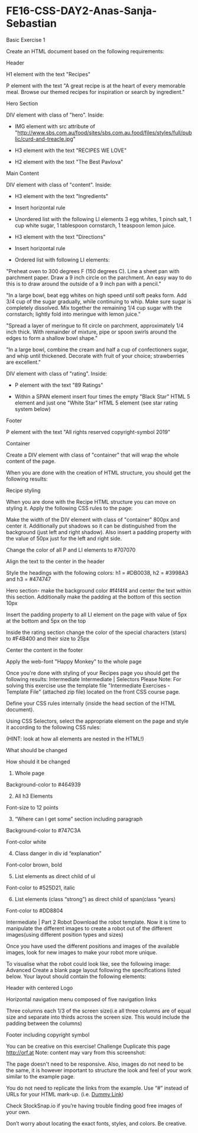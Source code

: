 # FE16-CSS-DAY2-Anas-Sanja-Sebastian
Basic
Exercise 1


Create an HTML document based on the following requirements:

Header

H1 element with the text "Recipes"

P element with the text "A great recipe is at the heart of every memorable meal. Browse our themed recipes for inspiration or search by ingredient."

Hero Section

DIV element with class of "hero". Inside:

- IMG element with src attribute of "http://www.sbs.com.au/food/sites/sbs.com.au.food/files/styles/full/public/curd-and-treacle.jpg"

- H3 element with the text "RECIPES WE LOVE"

- H2 element with the text "The Best Pavlova"

Main Content

DIV element with class of "content". Inside:

- H3 element with the text "Ingredients"

- Insert horizontal rule

- Unordered list with the following LI elements 3 egg whites, 1 pinch salt, 1 cup white sugar, 1 tablespoon cornstarch, 1 teaspoon lemon juice.

- H3 element with the text "Directions"

- Insert horizontal rule

- Ordered list with following LI elements:

 

"Preheat oven to 300 degrees F (150 degrees C). Line a sheet pan with parchment paper. Draw a 9 inch circle on the parchment. An easy way to do this is to draw around the outside of a 9 inch pan with a pencil."

 

"In a large bowl, beat egg whites on high speed until soft peaks form. Add 3/4 cup of the sugar gradually, while continuing to whip. Make sure sugar is completely dissolved. Mix together the remaining 1/4 cup sugar with the cornstarch; lightly fold into meringue with lemon juice."

 

"Spread a layer of meringue to fit circle on parchment, approximately 1/4 inch thick. With remainder of mixture, pipe or spoon swirls around the edges to form a shallow bowl shape."

 

"In a large bowl, combine the cream and half a cup of confectioners sugar, and whip until thickened. Decorate with fruit of your choice; strawberries are excellent."

 

DIV element with class of "rating". Inside:

- P element with the text "89 Ratings"

- Within a SPAN element insert four times the empty "Black Star" HTML 5 element and just one "White Star" HTML 5 element (see star rating system below)

Footer

P element with the text "All rights reserved copyright-symbol 2019"

Container

Create a DIV element with class of "container" that will wrap the whole content of the page.

 

When you are done with the creation of HTML structure, you should get the following results:



 

Recipe styling 

When you are done with the Recipe HTML structure you can move on styling it. Apply the following CSS rules to the page:

Make the width of the DIV element with class of  "container" 800px and center it. Additionally put shadows so it can be distinguished from the background (just left and right shadow). Also insert a padding property with the value of 50px just for the left and right side.

Change the color of all P and LI elements to #707070

Align the text to the center in the header

Style the headings with the following colors: h1 = #DB0038, h2 = #3998A3 and h3 = #474747

Hero section- make the background color #f4f4f4 and center the text within this section.  Additionally make the padding at the bottom of this section 10px

Insert the padding property to all LI element on the page with value of 5px at the bottom and 5px on the top

Inside the rating section change the color of the special characters (stars) to #F4B400 and their size to 25px

Center the content in the footer

Apply the web-font "Happy Monkey" to the whole page


Once you're done with styling of your Recipes page you should get the following results:
Intermediate
Intermediate | Selectors
Please Note: For solving this exercise use the template file "Intermediate Exercises - Template File" (attached zip file) located on the front CSS course page.

Define your CSS rules internally (inside the head section of the HTML document).

Using CSS Selectors, select the appropriate element on the page and style it according to the following CSS rules:

(HINT: look at how all elements are nested in the HTML!)





What should be changed

How should it be changed

1. Whole page

Background-color to #464939

2. All h3 Elements

Font-size to 12 points

3. “Where can I get some” section including paragraph

Background-color to #747C3A

Font-color white

4. Class danger in div id “explanation” 

Font-color brown, bold

5. List elements as direct child of ul 

Font-color to  #525D21, italic

6. List elements (class “strong”)  as direct child of span(class “years)

Font-color to #DD8804

Intermediate | Part 2 Robot
Download the robot template. Now it is time to manipulate the different images to create a robot out of the different images(using different position types and sizes) 

Once you have used the different positions and images of the available images, look for new images to make your robot more unique. 


To visualise what the robot could look like, see the following image:
Advanced
Create a blank page layout following the specifications listed below. Your layout should contain the following elements:

Header with centered Logo

Horizontal navigation menu composed of five navigation links

Three columns each 1/3 of the screen size(i.e all three columns are of equal size and separate into thirds across the screen size. This would include the padding between the columns)

Footer including copyright symbol

You can be creative on this exercise!
Challenge
Duplicate this page http://orf.at
Note: content may vary from this screenshot:


The page doesn't need to be responsive. Also, images do not need to be the same, it is however important to structure the look and feel of your work similar to the example page.

You do not need to replicate the links from the example. Use “#” instead of URLs for your HTML mark-up. (i.e. <a href=”#”>Dummy Link</a>)

Check StockSnap.io if you’re having trouble finding good free images of your own.

Don’t worry about locating the exact fonts, styles, and colors. Be creative.

